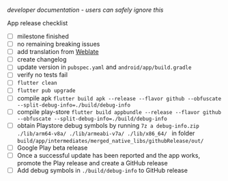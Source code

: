 *developer documentation - users can safely ignore this*

App release checklist
- [ ] milestone finished
- [ ] no remaining breaking issues
- [ ] add translation from [Weblate](https://hosted.weblate.org/projects/blood-pressure-monitor-fl/#repository)
- [ ] create changelog
- [ ] update version in `pubspec.yaml` and `android/app/build.gradle`
- [ ] verify no tests fail
- [ ] `flutter clean`
- [ ] `flutter pub upgrade`
- [ ] compile apk `flutter build apk --release --flavor github --obfuscate --split-debug-info=./build/debug-info`
- [ ] compile play-store `flutter build appbundle --release --flavor github --obfuscate --split-debug-info=./build/debug-info`
- [ ] obtain Playstore debug symbols by running `7z a debug-info.zip ./lib/arm64-v8a/ ./lib/armeabi-v7a/ ./lib/x86_64/
` in folder `build/app/intermediates/merged_native_libs/githubRelease/out/`
- [ ] Google Play beta release
- [ ] Once a successful update has been reported and the app works, promote the Play release and create a GitHub release
- [ ] Add debug symbols in `./build/debug-info` to GitHub release
